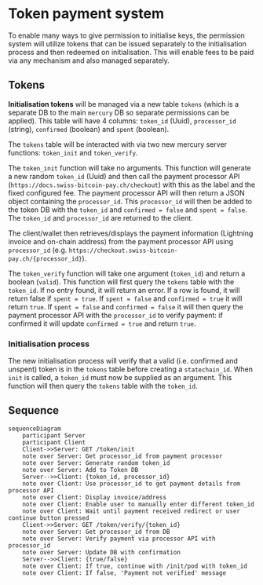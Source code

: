 # Token payment system

To enable many ways to give permission to initialise keys, the permission system will utilize tokens that can be issued separately to the initialisation process and then redeemed on initialisation. This will enable fees to be paid via any mechanism and also managed separately. 

## Tokens

**Initialisation tokens** will be managed via a new table `tokens` (which is a separate DB to the main `mercury` DB so separate permissions can be applied). This table will have 4 columns: `token_id` (Uuid), `processor_id` (string), `confirmed` (boolean) and `spent` (boolean). 

The `tokens` table will be interacted with via two new mercury server functions: `token_init` and `token_verify`. 

The `token_init` function will take no arguments. This function will generate a new random `token_id` (Uuid) and then call the payment processor API (`https://docs.swiss-bitcoin-pay.ch/checkout`) with this as the label and the fixed configured fee. The payment processor API will then return a JSON object containing the `processor_id`. 
This `processor_id` will then be added to the token DB with the `token_id` and `confirmed = false` and `spent = false`. The `token_id` and `processor_id` are returned to the client. 

The client/wallet then retrieves/displays the payment information (Lightning invoice and on-chain address) from the payment processor API using `processor_id` (e.g. `https://checkout.swiss-bitcoin-pay.ch/{processor_id}`). 

The `token_verify` function will take one argument (`token_id`) and return a boolean (`valid`). This function will first query the `tokens` table with the `token_id`. If no entry found, it will return an error. If a row is found, it will return false if `spent = true`. If `spent = false` and `confirmed = true` it will return `true`. If `spent = false` and `confirmed = false` it will then query the payment processor API with the `processor_id` to verify payment: if confirmed it will update `confirmed = true` and return `true`. 

### Initialisation process

The new initialisation process will verify that a valid (i.e. confirmed and unspent) token is in the `tokens` table before creating a `statechain_id`. 
When `init` is called, a `token_id` must now be supplied as an argument. This function will then query the `tokens` table with the `token_id`. 

## Sequence

```mermaid
sequenceDiagram
    participant Server
    participant Client
    Client->>Server: GET /token/init
    note over Server: Get processor_id from payment processor
    note over Server: Generate random token_id
    note over Server: Add to Token DB
    Server-->>Client: {token_id, processor_id}
    note over Client: Use processor_id to get payment details from processor API
    note over Client: Display invoice/address
    note over Client: Enable user to manually enter different token_id 
    note over Client: Wait until payment received redirect or user continue button pressed
    Client->>Server: GET /token/verify/{token_id}
    note over Server: Get processor_id from DB
    note over Server: Verify payment via processor API with processor_id
    note over Server: Update DB with confirmation
    Server-->>Client: {true/false}
    note over Client: If true, continue with /init/pod with token_id
    note over Client: If false, 'Payment not verified' message
```
